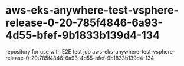 # aws-eks-anywhere-test-vsphere-release-0-20-785f4846-6a93-4d55-bfef-9b1833b139d4-134
repository for use with E2E test job aws-eks-anywhere-test-vsphere-release-0-20:785f4846-6a93-4d55-bfef-9b1833b139d4-134
